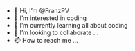 - 👋 Hi, I’m @FranzPV
- 👀 I’m interested in coding
- 🌱 I’m currently learning all about coding
- 💞️ I’m looking to collaborate ...
- 📫 How to reach me ...

<!---
FranzPV/FranzPV is a ✨ special ✨ repository because its `README.md` (this file) appears on your GitHub profile.
You can click the Preview link to take a look at your changes.
--->
